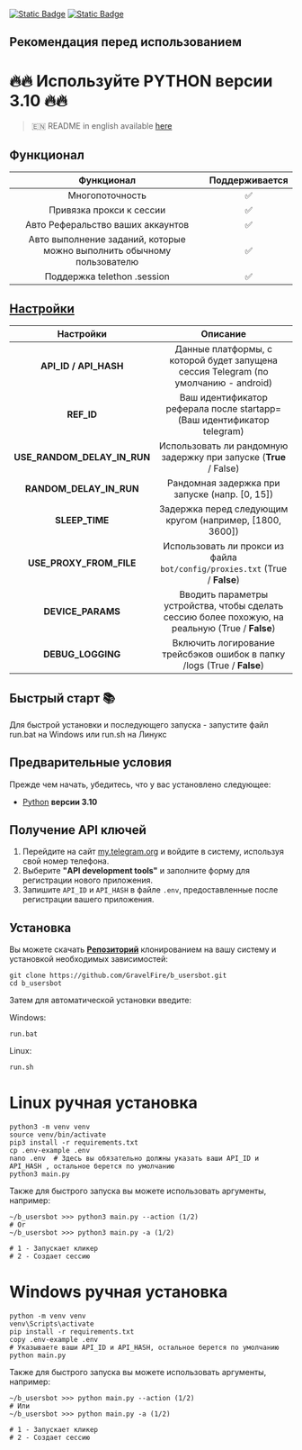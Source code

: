 [![Static Badge](https://img.shields.io/badge/Telegram-Channel-Link?style=for-the-badge&logo=Telegram&logoColor=white&logoSize=auto&color=blue)](https://t.me/+jJhUfsfFCn4zZDk0)       [![Static Badge](https://img.shields.io/badge/Telegram-Bot%20Link-Link?style=for-the-badge&logo=Telegram&logoColor=white&logoSize=auto&color=blue)](https://t.me/b_usersbot/join?startapp=ref-boKr22ZTh5QatNJHMzqHhx)

## Рекомендация перед использованием

# 🔥🔥 Используйте PYTHON версии 3.10 🔥🔥

> 🇪🇳 README in english available [here](README)

## Функционал  
|                               Функционал                               | Поддерживается |
|:----------------------------------------------------------------------:|:--------------:|
|                            Многопоточность                             |       ✅        | 
|                        Привязка прокси к сессии                        |       ✅        | 
|                   Авто Реферальство ваших аккаунтов                    |       ✅        |
| Авто выполнение заданий, которые можно выполнить обычному пользователю |       ✅        |
|                      Поддержка telethon .session                       |       ✅        |


## [Настройки](https://github.com/GravelFire/b_usersbot/blob/main/.env-example/)
|          Настройки          |                                             Описание                                              |
|:---------------------------:|:-------------------------------------------------------------------------------------------------:|
|    **API_ID / API_HASH**    |        Данные платформы, с которой будет запущена сессия Telegram (по умолчанию - android)        |
|         **REF_ID**          |              Ваш идентификатор реферала после startapp= (Ваш идентификатор telegram)              |
| **USE_RANDOM_DELAY_IN_RUN** |                 Использовать ли рандомную задержку при запуске (**True** / False)                 |
|   **RANDOM_DELAY_IN_RUN**   |                        Рандомная задержка при запуске (напр. [0, 15])    	                        |
|       **SLEEP_TIME**        |                     Задержка перед следующим кругом (например, [1800, 3600])                      |
|   **USE_PROXY_FROM_FILE**   |            Использовать ли прокси из файла `bot/config/proxies.txt` (True / **False**)            |
|      **DEVICE_PARAMS**      | Вводить параметры устройства, чтобы сделать сессию более похожую, на реальную  (True / **False**) |
|      **DEBUG_LOGGING**      |              Включить логирование трейсбэков ошибок в папку /logs (True / **False**)              |

## Быстрый старт 📚

Для быстрой установки и последующего запуска - запустите файл run.bat на Windows или run.sh на Линукс

## Предварительные условия
Прежде чем начать, убедитесь, что у вас установлено следующее:
- [Python](https://www.python.org/downloads/) **версии 3.10**

## Получение API ключей
1. Перейдите на сайт [my.telegram.org](https://my.telegram.org) и войдите в систему, используя свой номер телефона.
2. Выберите **"API development tools"** и заполните форму для регистрации нового приложения.
3. Запишите `API_ID` и `API_HASH` в файле `.env`, предоставленные после регистрации вашего приложения.

## Установка
Вы можете скачать [**Репозиторий**](https://github.com/GravelFire/b_usersbot) клонированием на вашу систему и установкой необходимых зависимостей:
```shell
git clone https://github.com/GravelFire/b_usersbot.git
cd b_usersbot
```

Затем для автоматической установки введите:

Windows:
```shell
run.bat
```

Linux:
```shell
run.sh
```

# Linux ручная установка
```shell
python3 -m venv venv
source venv/bin/activate
pip3 install -r requirements.txt
cp .env-example .env
nano .env  # Здесь вы обязательно должны указать ваши API_ID и API_HASH , остальное берется по умолчанию
python3 main.py
```

Также для быстрого запуска вы можете использовать аргументы, например:
```shell
~/b_usersbot >>> python3 main.py --action (1/2)
# Or
~/b_usersbot >>> python3 main.py -a (1/2)

# 1 - Запускает кликер
# 2 - Создает сессию
```


# Windows ручная установка
```shell
python -m venv venv
venv\Scripts\activate
pip install -r requirements.txt
copy .env-example .env
# Указываете ваши API_ID и API_HASH, остальное берется по умолчанию
python main.py
```

Также для быстрого запуска вы можете использовать аргументы, например:
```shell
~/b_usersbot >>> python main.py --action (1/2)
# Или
~/b_usersbot >>> python main.py -a (1/2)

# 1 - Запускает кликер
# 2 - Создает сессию
```
